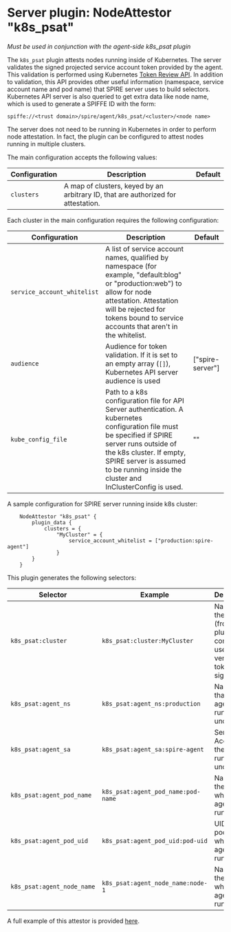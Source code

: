 # Server plugin: NodeAttestor "k8s_psat"

*Must be used in conjunction with the agent-side k8s_psat plugin*

The `k8s_psat` plugin attests nodes running inside of Kubernetes. The server
validates the signed projected service account token provided by the agent.
This validation is performed using Kubernetes [Token Review API](https://kubernetes.io/docs/reference/generated/kubernetes-api/v1.10/#tokenreview-v1-authentication-k8s-io). In addition to validation, this API provides other useful information (namespace, service account name and pod name) that SPIRE server uses to build selectors.
Kubernetes API server is also queried to get extra data like node name, which is used to generate a SPIFFE ID with the form:

```
spiffe://<trust domain>/spire/agent/k8s_psat/<cluster>/<node name>
```

The server does not need to be running in Kubernetes in order to perform node
attestation. In fact, the plugin can be configured to attest nodes running in
multiple clusters.

The main configuration accepts the following values:

| Configuration   | Description | Default                 |
| --------------- | ----------- | ----------------------- |
| `clusters`      | A map of clusters, keyed by an arbitrary ID, that are authorized for attestation. | |

Each cluster in the main configuration requires the following configuration:

| Configuration | Description | Default                 |
| ------------- | ----------- | ----------------------- |
| `service_account_whitelist` | A list of service account names, qualified by namespace (for example, "default:blog" or "production:web") to allow for node attestation. Attestation will be rejected for tokens bound to service accounts that aren't in the whitelist. | |
| `audience` | Audience for token validation. If it is set to an empty array (`[]`), Kubernetes API server audience is used | ["spire-server"] |
| `kube_config_file` | Path to a k8s configuration file for API Server authentication. A kubernetes configuration file must be specified if SPIRE server runs outside of the k8s cluster. If empty, SPIRE server is assumed to be running inside the cluster and InClusterConfig is used. | ""|

A sample configuration for SPIRE server running inside k8s cluster:

```
    NodeAttestor "k8s_psat" {
        plugin_data {
            clusters = {
                "MyCluster" = {
                    service_account_whitelist = ["production:spire-agent"]
                }
        }
    }
```

This plugin generates the following selectors:

| Selector                   | Example                                | Description                                                                     |
| -------------------------- | ---------------------------------------| --------------------------------------------------------------------------------|
| `k8s_psat:cluster`         | `k8s_psat:cluster:MyCluster`           | Name of the cluster (from the plugin config) used to verify the token signature |
| `k8s_psat:agent_ns`        | `k8s_psat:agent_ns:production`         | Namespace that the agent is running under                                       |
| `k8s_psat:agent_sa`        | `k8s_psat:agent_sa:spire-agent`        | Service Account the agent is running under                                      |
| `k8s_psat:agent_pod_name`  | `k8s_psat:agent_pod_name:pod-name`     | Name of the pod in which the agent is running                                   |
| `k8s_psat:agent_pod_uid`   | `k8s_psat:agent_pod_uid:pod-uid`       | UID of the pod in which the agent is running                                    |
| `k8s_psat:agent_node_name` | `k8s_psat:agent_node_name:node-1`      | Name of the node in which the agent is runnig                                   |


A full example of this attestor is provided [here](../examples/k8s/simple_psat/README.md).